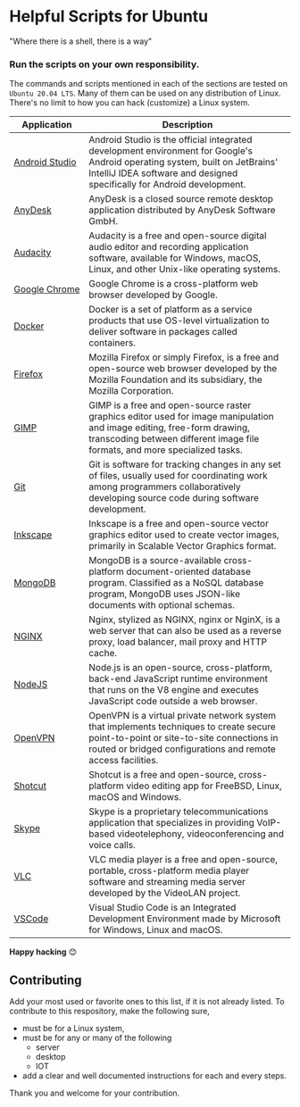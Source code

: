 # Helpful Scripts for Ubuntu

"Where there is a shell, there is a way"

### Run the scripts on your own responsibility.

The commands and scripts mentioned in each of the sections are tested on `Ubuntu 20.04 LTS`. Many of them can be used on any distribution of Linux. There's no limit to how you can hack (customize) a Linux system.


| Application | Description |
| ----------- | ------ |
| [Android Studio](/android-studio) | Android Studio is the official integrated development environment for Google's Android operating system, built on JetBrains' IntelliJ IDEA software and designed specifically for Android development. |
| [AnyDesk](/anydesk) | AnyDesk is a closed source remote desktop application distributed by AnyDesk Software GmbH. |
| [Audacity](/audacity) | Audacity is a free and open-source digital audio editor and recording application software, available for Windows, macOS, Linux, and other Unix-like operating systems. |
| [Google&nbsp;Chrome](/chrome) | Google Chrome is a cross-platform web browser developed by Google. |
| [Docker](/docker) | Docker is a set of platform as a service products that use OS-level virtualization to deliver software in packages called containers. |
| [Firefox](/firefox) | Mozilla Firefox or simply Firefox, is a free and open-source web browser developed by the Mozilla Foundation and its subsidiary, the Mozilla Corporation. |
| [GIMP](/gimp) | GIMP is a free and open-source raster graphics editor used for image manipulation and image editing, free-form drawing, transcoding between different image file formats, and more specialized tasks. |
| [Git](/git) | Git is software for tracking changes in any set of files, usually used for coordinating work among programmers collaboratively developing source code during software development. |
| [Inkscape](/inkscape) | Inkscape is a free and open-source vector graphics editor used to create vector images, primarily in Scalable Vector Graphics format. |
| [MongoDB](/mongodb) | MongoDB is a source-available cross-platform document-oriented database program. Classified as a NoSQL database program, MongoDB uses JSON-like documents with optional schemas. |
| [NGINX](/nginx) | Nginx, stylized as NGINX, nginx or NginX, is a web server that can also be used as a reverse proxy, load balancer, mail proxy and HTTP cache. |
| [NodeJS](/nodejs) | Node.js is an open-source, cross-platform, back-end JavaScript runtime environment that runs on the V8 engine and executes JavaScript code outside a web browser. |
| [OpenVPN](/openvpn) | OpenVPN is a virtual private network system that implements techniques to create secure point-to-point or site-to-site connections in routed or bridged configurations and remote access facilities. |
| [Shotcut](/shotcut) | Shotcut is a free and open-source, cross-platform video editing app for FreeBSD, Linux, macOS and Windows. |
| [Skype](/skype) | Skype is a proprietary telecommunications application that specializes in providing VoIP-based videotelephony, videoconferencing and voice calls. |
| [VLC](/vlc) | VLC media player is a free and open-source, portable, cross-platform media player software and streaming media server developed by the VideoLAN project. |
| [VSCode](/vscode) | Visual Studio Code is an Integrated Development Environment made by Microsoft for Windows, Linux and macOS. |

**Happy hacking** 😊


## Contributing

Add your most used or favorite ones to this list, if it is not already listed. To contribute to this respository, make the following sure,

- must be for a Linux system,
- must be for any or many of the following
  - server
  - desktop
  - IOT
- add a clear and well documented instructions for each and every steps.

Thank you and welcome for your contribution.
